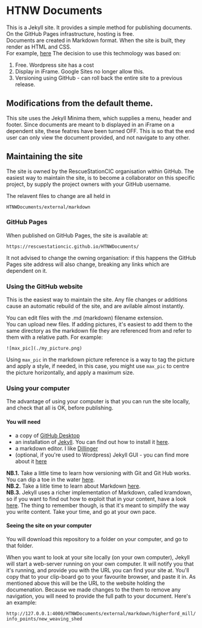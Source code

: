 # HTNW Documents

This is a Jekyll site. It provides a simple method for publishing documents. 
On the GitHub Pages infrastructure, hosting is free.  
Documents are created in Markdown format. When the site is built, they render as HTML and CSS.  
For example, [here](https://rescuestationcic.github.io/HTNWDocuments/external/markdown/higherford_mill/info_points/new_weaving_shed)
The decision to use this techmology was based on:  
1. Free. Wordpress site has a cost  
2. Display in iFrame. Google Sites no longer allow this.  
3. Versioning using GitHub - can roll back the entire site to a previous release.

## Modifications from the default theme.
This site uses the Jekyll Minima them, which supplies a menu, header and footer. Since documents are meant to b displayed in an iFrame on a dependent site, these featres have been turned OFF. This is so that the end user can only view the document provided, and not navigate to any other.  

## Maintaining the site
The site is owned by the RescueStationCIC organisation within GitHub.
The easiest way to maintain the site, is to become a collaborator on this specific project, by supply the project owners with your GitHub username.

The relavent files to change are all held in 

`HTNWDocuments/external/markdown`

### GitHub Pages
When published on GitHub Pages, the site is available at: 

`https://rescuestationcic.github.io/HTNWDocuments/`

It not advised to change the owning organisation: if this happens the GitHub Pages site address will also change, breaking any links which are dependent on it.

### Using the GitHub website 
This is the easiest way to maintain the site. 
Any file changes or additions cause an automatic rebuild of the site, and are avilable almost instantly.

You can edit files with the .md (markdown) filename extension.  
You can upload new files. 
If adding pictures, it's easiest to add them to the same directory as the markdown file they are referenced from and refer to them with a relative path. For example:

`![max_pic](./my_picture.png)`

Using `max_pic` in the markdown picture reference is a way to tag the picture and apply a style, if needed, in this case, you might use `max_pic` to centre the picture horizontally, and apply a maximum size.

### Using your computer
The advantage of using your computer is that you can run the site locally, and check that all is OK, before publishing. 

#### You will need

* a copy of [GitHub Desktop](https://desktop.github.com/) 
* an installation of [Jekyll](https://jekyllrb.com/). You can find out how to install it [here](https://jekyllrb.com/docs/installation/).
* a markdown editor. I like [Dillinger](https://dillinger.io/)
* (optional, if you're used to Wordpress) Jekyll GUI - you can find more about it [here](https://github.com/jekyll/jekyll-admin)

**NB.1.** Take a little time to learn how versioning with Git and Git Hub works. You can dip a toe in the water [here](https://guides.github.com/activities/hello-world/).  
**NB.2.** Take a liitle time to learn about Markdown [here](https://daringfireball.net/projects/markdown/).  
**NB.3.** Jekyll uses a richer implementation of Markdown, called kramdown, so if you want to find out how to exploit that in your content, have a look [here](https://kramdown.gettalong.org/syntax.html). The thing to remember though, is that it's meant to simplify the way you write content. Take your time, and go at your own pace.

#### Seeing the site on your computer
You will download this repository to a folder on your computer, and go to that folder.

When you want to look at your site locally (on your own computer), Jekyll will start a web-server running on your own computer. It will notify you that it's running, and provide you with the URL you can find your site at. You'll copy that to your clip-board go to your favourite browser, and paste it in. As mentioned above this will be the URL to the website holding the documenation. Because we made changes to the them to remove any navigation, you will need to provide the full path to your document.
Here's an example:

`http://127.0.0.1:4000/HTNWDocuments/external/markdown/higherford_mill/info_points/new_weaving_shed`











